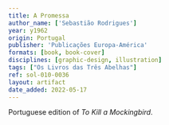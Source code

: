 ```yaml
---
title: A Promessa
author_name: ['Sebastião Rodrigues']
year: y1962
origin: Portugal
publisher: 'Publicações Europa-América'
formats: [book, book-cover]
disciplines: [graphic-design, illustration]
tags: ["Os Livros das Três Abelhas"]
ref: sol-010-0036
layout: artifact
date_added: 2022-05-17
---
```

Portuguese edition of <cite>To Kill a Mockingbird</cite>.
